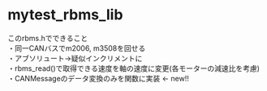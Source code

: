 # mytest_rbms_lib  
このrbms.hでできること  
・同一CANバスでm2006, m3508を回せる  
・アブソリュート->疑似インクリメントに  
・rbms_read()で取得できる速度を軸の速度に変更(各モーターの減速比を考慮)
・CANMessageのデータ変換のみを関数に実装 <- new!!

